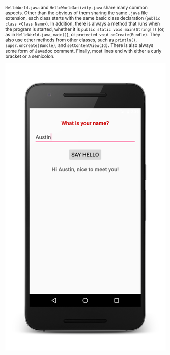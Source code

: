 `HelloWorld.java` and `HelloWorldActivity.java` share many common aspects. Other than the obvious of them sharing the same `.java` file extension, each class starts with the same basic class declaration (`public class <Class Name>`). In addition, there is always a method that runs when the program is started, whether it is `public static void main(String[])` (or, as in `HelloWorld.java`, `main()`), or `protected void onCreate(Bundle)`. They also use other methods from other classes, such as `println()`, `super.onCreate(Bundle)`, and `setContentView(Id)`. There is also always some form of Javadoc comment. Finally, most lines end with either a curly bracket or a semicolon.

![Screenshot of HelloWorldAndroid](Screenshot_HelloWorld_frame.png)

